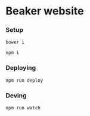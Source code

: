 Beaker website
===============

### Setup

    bower i

    npm i

### Deploying

    npm run deploy

### Deving

    npm run watch
